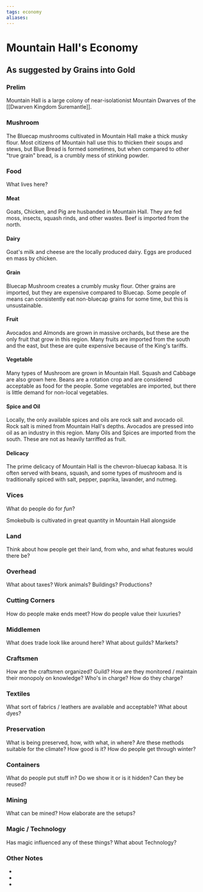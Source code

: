 ```yaml
---
tags: economy
aliases:
---
```


# Mountain Hall's Economy
## As suggested by Grains into Gold
### Prelim
Mountain Hall is a large colony of near-isolationist Mountain Dwarves of the [[Dwarven Kingdom Suremantle]].

### Mushroom
The Bluecap mushrooms cultivated in Mountain Hall make a thick musky flour. Most citizens of Mountain hall use this to thicken their soups and stews, but Blue Bread is formed sometimes, but when compared to other "true grain" bread, is a crumbly mess of stinking powder.

### Food
What lives here?
#### Meat
Goats, Chicken, and Pig are husbanded in Mountain Hall. They are fed moss, insects, squash rinds, and other wastes. Beef is imported from the north.

#### Dairy
Goat's milk and cheese are the locally produced dairy. Eggs are produced en mass by chicken.

#### Grain
Bluecap Mushroom creates a crumbly musky flour. Other grains are imported, but they are expensive compared to Bluecap. Some people of means can consistently eat non-bluecap grains for some time, but this is unsustainable.

#### Fruit
Avocados and Almonds are grown in massive orchards, but these are the only fruit that grow in this region. Many fruits are imported from the south and the east, but these are quite expensive because of the King's tariffs.

#### Vegetable
Many types of Mushroom are grown in Mountain Hall. Squash and Cabbage are also grown here. Beans are a rotation crop and are considered acceptable as food for the people. Some vegetables are imported, but there is little demand for non-local vegetables.

#### Spice and Oil
Locally, the only available spices and oils are rock salt and avocado oil. Rock salt is mined from Mountain Hall's depths. Avocados are pressed into oil as an industry in this region. Many Oils and Spices are imported from the south. These are not as heavily tarriffed as fruit.

#### Delicacy
The prime delicacy of Mountain Hall is the chevron-bluecap kabasa. It is often served with beans, squash, and some types of mushroom and is traditionally spiced with salt, pepper, paprika, lavander, and nutmeg.

### Vices
What do people do for *fun*?

Smokebulb is cultivated in great quantity in Mountain Hall alongside 

### Land
Think about how people get their land, from who, and what features would there be?

### Overhead
What about taxes? Work animals? Buildings? Productions?

### Cutting Corners
How do people make ends meet? How do people value their luxuries?

### Middlemen
What does trade look like around here? What about guilds? Markets?

### Craftsmen
How are the craftsmen organized? Guild? How are they monitored / maintain their monopoly on knowledge? Who's in charge? How do they charge?

### Textiles
What sort of fabrics / leathers are available and acceptable? What about dyes?

### Preservation
What is being preserved, how, with what, in where? Are these methods suitable for the climate? How good is it? How do people get through winter? 

### Containers
What do people put stuff in? Do we show it or is it hidden? Can they be reused?

### Mining
What can be mined? How elaborate are the setups?

### Magic / Technology
Has magic influenced any of these things? What about Technology?

### Other Notes
- 
- 
- 
